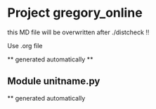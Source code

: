 # Project gregory_online

this MD file will be overwritten after ./distcheck !!

Use .org file

** generated automatically **

## Module unitname.py
** generated automatically

